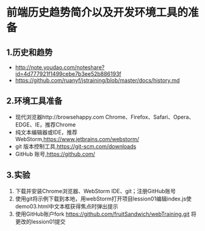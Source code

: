 # 前端历史趋势简介以及开发环境工具的准备
## 1.历史和趋势
- http://note.youdao.com/noteshare?id=4d777921f1499cebe7b3ee52b886193f
- https://github.com/ruanyf/jstraining/blob/master/docs/history.md

## 2.环境工具准备
- 现代浏览器http://browsehappy.com Chrome、Firefox、Safari、Opera、EDGE、IE，推荐Chrome
- 纯文本编辑器或IDE，推荐WebStorm,https://www.jetbrains.com/webstorm/
- git 版本控制工具,https://git-scm.com/downloads
- GitHub 账号,https://github.com/

## 3.实验
1. 下载并安装Chrome浏览器、WebStorm IDE、git；注册GitHub账号
2. 使用git将示例下载到本地，用webStorm打开项目lession01编辑index.js使demo03.html中文本框获得焦点时弹出提示
3. 使用GitHub账户fork https://github.com/fruitSandwich/webTraining.git 将更改的lession01提交